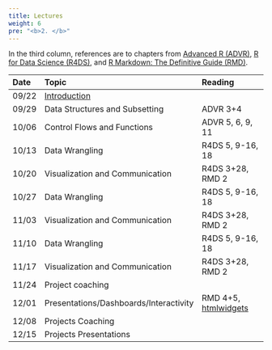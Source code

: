 ```yaml
---
title: Lectures
weight: 6
pre: "<b>2. </b>"
---
```


In the third column, references are to chapters from [Advanced R (ADVR)](https://adv-r.hadley.nz/), [R for Data Science (R4DS)](http://r4ds.had.co.nz/), and [R Markdown: The Definitive Guide (RMD)](https://bookdown.org/yihui/rmarkdown/).

| Date  | Topic | Reading |
| :---  | :---  | :---    |
| 09/22 | [Introduction](https://raw.githubusercontent.com/tvatter/dsfba_2021/master/static/lectures/01_intro.pdf) |  |
| 09/29 | Data Structures and Subsetting | ADVR 3+4 |
| 10/06 | Control Flows and Functions | ADVR 5, 6, 9, 11 |
| 10/13 | Data Wrangling | R4DS 5, 9-16, 18 |
| 10/20 | Visualization and Communication | R4DS 3+28, RMD 2 |
| 10/27 | Data Wrangling | R4DS 5, 9-16, 18 |
| 11/03 | Visualization and Communication | R4DS 3+28, RMD 2 |
| 11/10 | Data Wrangling | R4DS 5, 9-16, 18 |
| 11/17 | Visualization and Communication | R4DS 3+28, RMD 2 |
| 11/24 | Project coaching |
| 12/01 | Presentations/Dashboards/Interactivity | RMD 4+5, [htmlwidgets](https://www.htmlwidgets.org/) |
| 12/08 | Projects Coaching | |
| 12/15 | Projects Presentations | |
